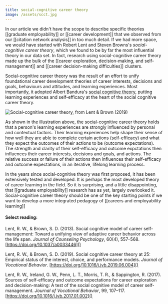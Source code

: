 ```yaml
---
title: social-cognitive career theory
image: /assets/scct.jpg
---
```


In our article we didn't have the scope to describe specific theories [[graduate employability]] or [[career development]] that we observed from our [[citation network analysis]] in too much detail. If we had more space, we would have started with Robert Lent and Steven Browns's *social-cognitive career theory*, which we found to be by far the most influential theory in our data set. In fact, research using social-cognitive career theory made up the bulk of the [[career exploration, decision-making, and self-management]] and [[career decision-making difficulties]] clusters. 

Social-cognitive career theory was the result of an effort to unify foundational career development theories of career interests, decisions and goals, behaviours and attitudes, and learning experiences. Most importantly, it adopted Albert Bandura's [social cognitive theory](https://en.wikipedia.org/wiki/Social_cognitive_theory), putting learning experiences and self-efficacy at the heart of the social cognitive career theory. 

![Social-cognitive career theory, from Lent & Brown (2019)]({{page.image}})

As shown in the illustration above, the social-cognitive career theory holds that a person's learning experiences are strongly influenced by personal and contextual factors. Their learning experiences help shape their sense of how well they are able to complete certain actions (self-efficacy) and what they expect the outcomes of their actions to be (outcome expectations). The strength and clarity of their self-efficacy and outcome expctations then influences their career interests, decisions and goals, and actions. The relative success or failure of their actions then influences their self-efficacy and outcome expectations, in an iterative, lifelong learning process. 

In the years since social-cognitive theory was first proposed, it has been extensively tested and developed. It is perhaps the most developed theory of career learning in the field. So it is surprising, and a little disappointing, that [[graduate employability]] research has as yet, largely overlooked it. Social-cognitive career theory should be one of the key starting points if we want to develop a more integrated pedagogy of [[careers and employability learning]] 

#### Select reading: 

Lent, R. W., & Brown, S. D. (2013). Social cognitive model of career self-management: Toward a unifying view of adaptive career behavior across the life span. *Journal of Counseling Psychology*, 60(4), 557–568.  [https://doi.org/10.1037/a0033446]()

Lent, R. W., & Brown, S. D. (2019). Social cognitive career theory at 25: Empirical status of the interest, choice, and performance models. *Journal of Vocational Behavior*. [https://doi.org/10.1016/j.jvb.2019.06.004]()

Lent, R. W., Ireland, G. W., Penn, L. T., Morris, T. R., & Sappington, R. (2017). Sources of self-efficacy and outcome expectations for career exploration and decision-making: A test of the social cognitive model of career self-management. *Journal of Vocational Behavior*, 99, 107–117. [https://doi.org/10.1016/j.jvb.2017.01.002]()
